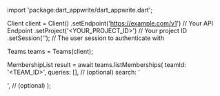 import 'package:dart_appwrite/dart_appwrite.dart';

Client client = Client()
    .setEndpoint('https://example.com/v1') // Your API Endpoint
    .setProject('<YOUR_PROJECT_ID>') // Your project ID
    .setSession(''); // The user session to authenticate with

Teams teams = Teams(client);

MembershipList result = await teams.listMemberships(
    teamId: '<TEAM_ID>',
    queries: [], // (optional)
    search: '<SEARCH>', // (optional)
);
